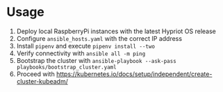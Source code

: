 # Usage
1. Deploy local RaspberryPi instances with the latest Hypriot OS release
2. Configure `ansible_hosts.yaml` with the correct IP address
3. Install `pipenv` and execute `pipenv install --two` 
4. Verify connectivity with `ansible all -m ping`
5. Bootstrap the cluster with `ansible-playbook --ask-pass playbooks/bootstrap_cluster.yaml`
6. Proceed with https://kubernetes.io/docs/setup/independent/create-cluster-kubeadm/
